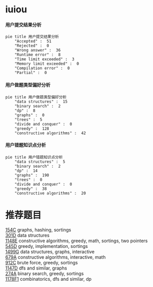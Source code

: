 # iuiou

<!-- tabs:start -->



#### **用户提交结果分析**

```mermaid
pie title 用户提交结果分析
    "Accepted" :  51
    "Rejected" :  0
    "Wrong answer" :  36
    "Runtime error" :  8
    "Time limit exceeded" :  3
    "Memory limit exceeded" :  0
    "Compilation error" :  0
    "Partial" :  0
```

#### **用户做题类型偏好分析**

```mermaid
pie title 用户做题类型偏好分析
    "data structures" :  15
    "binary search" :  2
    "dp" :  8
    "graphs" :  0
    "trees" :  5
    "divide and conquer" :  0
    "greedy" :  128
    "constructive algorithms" :  42
```
#### **用户错题知识点分析**

```mermaid
pie title 用户错题知识点分析
    "data structures" :  5
    "binary search" :  2
    "dp" :  14
    "graphs" :  190
    "trees" :  0
    "divide and conquer" :  0
    "greedy" :  38
    "constructive algorithms" :  20
```



<!-- tabs:end -->
# 推荐题目
[154C](https://codeforces.com/contest/154/problem/C)		graphs,
                        hashing,
                        sortings		  
[301D](https://codeforces.com/contest/301/problem/D)		data structures		  
[1148E](https://codeforces.com/contest/1148/problem/E)		constructive algorithms,
                        greedy,
                        math,
                        sortings,
                        two pointers		  
[545D](https://codeforces.com/contest/545/problem/D)		greedy,
                        implementation,
                        sortings		  
[1499G](https://codeforces.com/contest/1499/problem/G)		data structures,
                        graphs,
                        interactive		  
[679A](https://codeforces.com/contest/679/problem/A)		constructive algorithms,
                        interactive,
                        math		  
[912C](https://codeforces.com/contest/912/problem/C)		brute force,
                        greedy,
                        sortings		  
[1147D](https://codeforces.com/contest/1147/problem/D)		dfs and similar,
                        graphs		  
[274A](https://codeforces.com/contest/274/problem/A)		binary search,
                        greedy,
                        sortings		  
[1178F1](https://codeforces.com/contest/1178F/problem/1)		combinatorics,
                        dfs and similar,
                        dp		  
